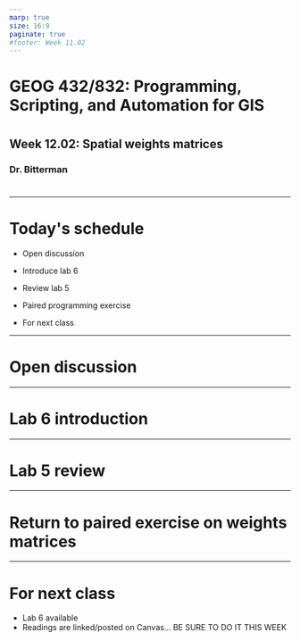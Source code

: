 ```yaml
---
marp: true
size: 16:9 
paginate: true
#footer: Week 11.02
---
```



# GEOG 432/832: Programming, Scripting, and Automation for GIS

#

## Week 12.02: Spatial weights matrices

### Dr. Bitterman

#

--- 

# Today's schedule

- Open discussion

- Introduce lab 6

- Review lab 5

- Paired programming exercise


- For next class

---

# Open discussion

---

# Lab 6 introduction

---

# Lab 5 review

---

# Return to paired exercise on weights matrices

---

# For next class

- Lab 6 available
- Readings are linked/posted on Canvas... BE SURE TO DO IT THIS WEEK
